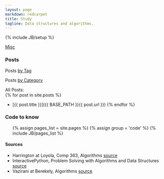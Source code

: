 ```yaml
---
layout: page
markdown: redcarpet
title: Study
tagline: Data structures and algorithms.
---
```

{% include JB/setup %}

[Misc](pages/misc.html)

### Posts

Posts [by Tag](tags.html)

Posts [by Category](categories.html)

All Posts:  
{% for post in site.posts %}
- [{{ post.title }}]({{ BASE_PATH }}{{ post.url }})
{% endfor %}


### Code to know

<ul>
{% assign pages_list = site.pages %}
{% assign group = 'code' %}
{% include JB/pages_list %}
</ul>


#### Sources

- Harrington at Loyola, Comp 363, Algorithms [source](http://anh.cs.luc.edu/363/notes/)
- InteractivePython, Problem Solving with Algorithms and Data Structures [source](http://interactivepython.org/courselib/static/pythonds/index.html)
- Vazirani at Berekely, Algorithms [source](http://www.cs.berkeley.edu/~vazirani/algorithms/)





